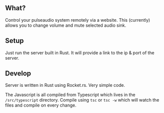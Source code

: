 ## What?
Control your pulseaudio system remotely via a website. This (currently) allows you to change volume and mute selected audio sink.

## Setup
Just run the server built in Rust. It will provide a link to the ip & port of the server.

## Develop
Server is written in Rust using Rocket.rs. Very simple code.

The Javascript is all compiled from Typescript which lives in the `/src/typescript` directory. Compile using `tsc` or `tsc -w` which will watch the files and compile on every change.